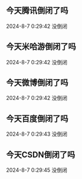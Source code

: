 ## 今天腾讯倒闭了吗

2024-8-7 0:29:42 没倒闭

## 今天米哈游倒闭了吗

2024-8-7 0:29:42 没倒闭

## 今天微博倒闭了吗

2024-8-7 0:29:42 没倒闭

## 今天百度倒闭了吗

2024-8-7 0:29:43 没倒闭

## 今天CSDN倒闭了吗

2024-8-7 0:29:45 没倒闭

